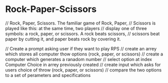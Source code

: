 # Rock-Paper-Scissors

// Rock, Paper, Scissors. The familiar game of Rock, Paper,
// Scissors is played like this: at the same time, two players
// display one of three symbols: a rock, paper, or scissors. A rock beats scissors,
// scissors beat paper by cutting it, and paper beats rock by covering it.

// Create a prompt asking user if they want to play RPS
// create an arrey which stores all computer thow options (rock, paper, or scissors)
// create a computer which generates a ranadom number
// select option at index Computer Choice in arrey previously created
// create input which asks for users choice of throw (rock, paper, or scissors)
// compare the two options to a set of perameters and specifications
